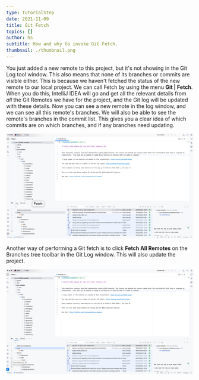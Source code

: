 ```yaml
---
type: TutorialStep
date: 2021-11-09
title: Git Fetch
topics: []
author: hs
subtitle: How and why to invoke Git Fetch.
thumbnail: ./thumbnail.png
---
```


You just added a new remote to this project, but it's not showing in the Git Log tool window. This also means that none of its branches or commits are visible either. This is because we haven't fetched the status of the new remote to our local project. We can call Fetch by using the menu **Git | Fetch**. When you do this, IntelliJ IDEA will go and get all the relevant details from _all_ the Git Remotes we have for the project, and the Git log will be updated with these details. Now you can see a new remote in the log window, and we can see all this remote's branches. We will also be able to see the remote's branches in the commit list. This gives you a clear idea of which commits are on which branches, and if any branches need updating.

![Git Fetch Remotes in the Git Log Tool Window](git-fetch-remotes.png)

Another way of performing a Git fetch is to click **Fetch All Remotes** on the Branches tree toolbar in the Git Log window. This will also update the project.

![Git Fetch All Remotes Button](fetch-all-remotes.png)
